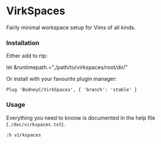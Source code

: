 VirkSpaces
==========

Fairly minimal workspace setup for Vims of all kinds.

### Installation

Either add to rtp:

   let &runtimepath.=",/path/to/virkspaces/root/dir/"

Or install with your favourite plugin manager:

    Plug 'BodneyC/VirkSpaces', { 'branch': 'stable' }

### Usage

Everything you need to knoow is documented in the help file (`./doc/virkspaces.txt`).

    :h virkspaces
